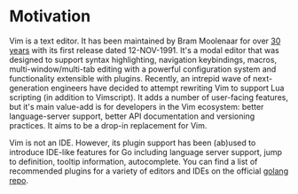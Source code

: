 # Motivation

Vim is a text editor. It has been maintained by Bram Moolenaar for over [30
years](https://web.archive.org/save/https://www.simplethread.com/vim-at-30-heres-why-its-still-relevant/)
with its first release dated 12-NOV-1991. It's a modal editor that was designed
to support syntax highlighting, navigation keybindings, macros,
multi-window/multi-tab editing with a powerful configuration system and
functionality extensible with plugins. Recently, an intrepid wave of
next-generation engineers have decided to attempt rewriting Vim to support Lua
scripting (in addition to Vimscript). It adds a number of user-facing features,
but it's main value-add is for developers in the Vim ecosystem: better
language-server support, better API documentation and versioning practices. It
aims to be a drop-in replacement for Vim.

Vim is not an IDE. However, its plugin support has been (ab)used to introduce
IDE-like features for Go including language server support, jump to definition,
tooltip information, autocomplete. You can find a list of recommended plugins
for a variety of editors and IDEs on the official [golang
repo](https://github.com/golang/go/wiki/IDEsAndTextEditorPlugins).
